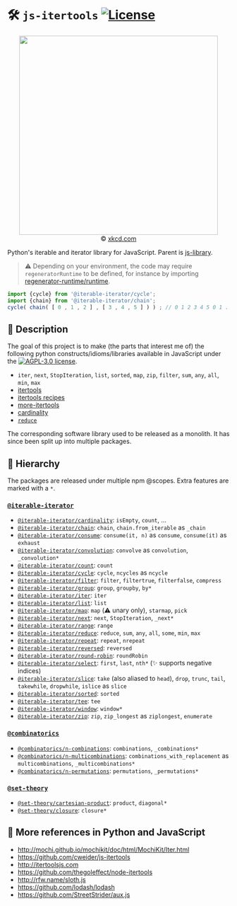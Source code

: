 :hammer_and_wrench:
`js-itertools`
[![License](https://img.shields.io/github/license/make-github-pseudonymous-again/js-itertools.svg)](https://raw.githubusercontent.com/make-github-pseudonymous-again/js-itertools/main/LICENSE)
==

<p align="center">
<a href="https://xkcd.com/353">
<img src="https://imgs.xkcd.com/comics/python.png" width="450">
</a><br/>
© <a href="https://xkcd.com">xkcd.com</a>
</p>

Python's iterable and iterator library for JavaScript.
Parent is [js-library](https://github.com/make-github-pseudonymous-again/js-library).

> :warning: Depending on your environment, the code may require
> `regeneratorRuntime` to be defined, for instance by importing
> [regenerator-runtime/runtime](https://www.npmjs.com/package/regenerator-runtime).

```js
import {cycle} from '@iterable-iterator/cycle';
import {chain} from '@iterable-iterator/chain';
cycle( chain( [ 0 , 1 , 2 ] , [ 3 , 4 , 5 ] ) ) ; // 0 1 2 3 4 5 0 1 ...
```

## :newspaper: Description

The goal of this project is to make (the parts that interest me of)
the following python constructs/idioms/libraries available in JavaScript under the
[![AGPL-3.0 license](https://img.shields.io/github/license/make-github-pseudonymous-again/js-itertools.svg)](https://raw.githubusercontent.com/make-github-pseudonymous-again/js-itertools/main/LICENSE).
  - `iter`, `next`, `StopIteration`, `list`, `sorted`, `map`, `zip`, `filter`, `sum`, `any`, `all`, `min`, `max`
  - [itertools](https://docs.python.org/3/library/itertools.html)
  - [itertools recipes](https://docs.python.org/3/library/itertools.html#itertools-recipes)
  - [more-itertools](https://pypi.org/project/more-itertools)
  - [cardinality](https://github.com/wbolster/cardinality)
  - [`reduce`](https://docs.python.org/3/library/functools.html?highlight=reduce#functools.reduce)

The corresponding software library used to be released as a monolith.
It has since been split up into multiple packages.

## :deciduous_tree: Hierarchy

The packages are released under multiple npm @scopes.
Extra features are marked with a `*`.

### [`@iterable-iterator`](https://github.com/iterable-iterator)

  - [`@iterable-iterator/cardinality`](https://github.com/iterable-iterator/cardinality):
    `isEmpty`, `count`, ...
  - [`@iterable-iterator/chain`](https://github.com/iterable-iterator/chain):
    `chain`, `chain.from_iterable` as `_chain`
  - [`@iterable-iterator/consume`](https://github.com/iterable-iterator/consume):
    `consume(it, n)` as `consume`, `consume(it)` as `exhaust`
  - [`@iterable-iterator/convolution`](https://github.com/iterable-iterator/convolution):
    `convolve` as `convolution`, `_convolution*`
  - [`@iterable-iterator/count`](https://github.com/iterable-iterator/count):
    `count`
  - [`@iterable-iterator/cycle`](https://github.com/iterable-iterator/cycle):
    `cycle`, `ncycles` as `ncycle`
  - [`@iterable-iterator/filter`](https://github.com/iterable-iterator/filter):
    `filter`, `filtertrue`, `filterfalse`, `compress`
  - [`@iterable-iterator/group`](https://github.com/iterable-iterator/group):
    `group`, `groupby`, `by*`
  - [`@iterable-iterator/iter`](https://github.com/iterable-iterator/iter):
    `iter`
  - [`@iterable-iterator/list`](https://github.com/iterable-iterator/list):
    `list`
  - [`@iterable-iterator/map`](https://github.com/iterable-iterator/map):
    `map` (:warning: unary only), `starmap`, `pick`
  - [`@iterable-iterator/next`](https://github.com/iterable-iterator/next):
    `next`, `StopIteration`, `_next*`
  - [`@iterable-iterator/range`](https://github.com/iterable-iterator/range):
    `range`
  - [`@iterable-iterator/reduce`](https://github.com/iterable-iterator/reduce):
    `reduce`, `sum`, `any`, `all`, `some`, `min`, `max`
  - [`@iterable-iterator/repeat`](https://github.com/iterable-iterator/repeat):
    `repeat`, `nrepeat`
  - [`@iterable-iterator/reversed`](https://github.com/iterable-iterator/reversed):
    `reversed`
  - [`@iterable-iterator/round-robin`](https://github.com/iterable-iterator/round-robin):
    `roundRobin`
  - [`@iterable-iterator/select`](https://github.com/iterable-iterator/select):
    `first`, `last`, `nth*` (:sparkles: supports negative indices)
  - [`@iterable-iterator/slice`](https://github.com/iterable-iterator/slice):
    `take` (also aliased to `head`), `drop`, `trunc`, `tail`, `takewhile`, `dropwhile`, `islice` as `slice`
  - [`@iterable-iterator/sorted`](https://github.com/iterable-iterator/sorted):
    `sorted`
  - [`@iterable-iterator/tee`](https://github.com/iterable-iterator/tee):
    `tee`
  - [`@iterable-iterator/window`](https://github.com/iterable-iterator/window):
    `window*`
  - [`@iterable-iterator/zip`](https://github.com/iterable-iterator/zip):
    `zip`, `zip_longest` as `ziplongest`, `enumerate`

### [`@combinatorics`](https://github.com/computational-combinatorics)
  - [`@combinatorics/n-combinations`](https://github.com/computational-combinatorics/n-combinations): `combinations`, `_combinations*`
  - [`@combinatorics/n-multicombinations`](https://github.com/computational-combinatorics/n-multicombinations): `combinations_with_replacement` as `multicombinations`, `_multicombinations*`
  - [`@combinatorics/n-permutations`](https://github.com/computational-combinatorics/n-permutations): `permutations`, `_permutations*`

### [`@set-theory`](https://github.com/set-theory)

  - [`@set-theory/cartesian-product`](https://github.com/set-theory/cartesian-product): `product`, `diagonal*`
  - [`@set-theory/closure`](https://github.com/set-theory/closure): `closure*`



## :link: More references in Python and JavaScript

  - http://mochi.github.io/mochikit/doc/html/MochiKit/Iter.html
  - https://github.com/cweider/js-itertools
  - http://itertoolsjs.com
  - https://github.com/thegoleffect/node-itertools
  - http://rfw.name/sloth.js
  - https://github.com/lodash/lodash
  - https://github.com/StreetStrider/aux.js
